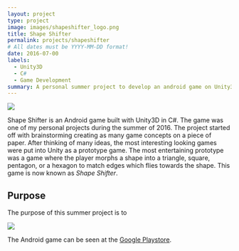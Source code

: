 ```yaml
---
layout: project
type: project
image: images/shapeshifter_logo.png
title: Shape Shifter
permalink: projects/shapeshifter
# All dates must be YYYY-MM-DD format!
date: 2016-07-00
labels:
  - Unity3D
  - C#
  - Game Development
summary: A personal summer project to develop an android game on Unity3d. 
---
```


<img class="ui fluid rounded image" src="http://shuao23.github.io/images/shapeshifter_banner.png">

<p>
Shape Shifter is an Android game built with Unity3D in C#. The game was one of my personal projects during the summer of 2016. The project started off with brainstorming creating as many game concepts on a piece of paper. After thinking of many ideas, the most interesting looking games were put into Unity as a prototype game. The most entertaining prototype was a game where the player morphs a shape into a triangle, square, pentagon, or a hexagon to match edges which flies towards the shape. This game is now known as <i>Shape Shifter</i>.
</p>

<h2>Purpose</h2>
<p>
The purpose of this summer project is to
</p>

<img class="ui fluid rounded image" src="http://shuao23.github.io/images/shapeshifter_edges.png">

<p>
The Android game can be seen at the <a href="https://play.google.com/store/apps/details?id=com.Azuligno.ShapeShifter" target="_blank">Google Playstore</a>.
</p>

